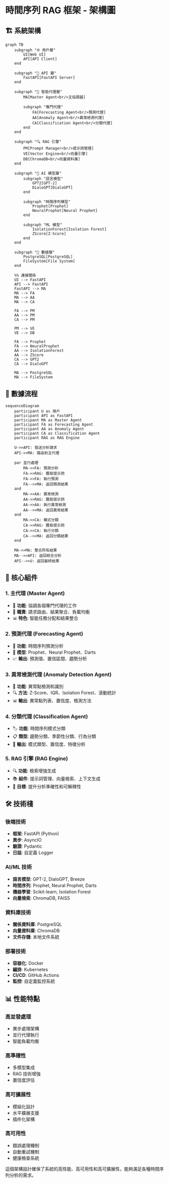 # 時間序列 RAG 框架 - 架構圖

## 🏗️ 系統架構

```mermaid
graph TB
    subgraph "🌐 用戶層"
        UI[Web UI]
        API[API Client]
    end

    subgraph "🚀 API 層"
        FastAPI[FastAPI Server]
    end

    subgraph "🧠 智能代理層"
        MA[Master Agent<br/>主協調器]
        
        subgraph "專門代理"
            FA[Forecasting Agent<br/>預測代理]
            AA[Anomaly Agent<br/>異常檢測代理]
            CA[Classification Agent<br/>分類代理]
        end
    end

    subgraph "🔍 RAG 引擎"
        PM[Prompt Manager<br/>提示詞管理]
        VE[Vector Engine<br/>向量引擎]
        DB[ChromaDB<br/>向量資料庫]
    end

    subgraph "🤖 AI 模型層"
        subgraph "語言模型"
            GPT2[GPT-2]
            DialoGPT[DialoGPT]
        end
        
        subgraph "時間序列模型"
            Prophet[Prophet]
            NeuralProphet[Neural Prophet]
        end
        
        subgraph "ML 模型"
            IsolationForest[Isolation Forest]
            ZScore[Z-Score]
        end
    end

    subgraph "💾 數據層"
        PostgreSQL[PostgreSQL]
        FileSystem[File System]
    end

    %% 連接關係
    UI --> FastAPI
    API --> FastAPI
    FastAPI --> MA
    MA --> FA
    MA --> AA
    MA --> CA
    
    FA --> PM
    AA --> PM
    CA --> PM
    
    PM --> VE
    VE --> DB
    
    FA --> Prophet
    FA --> NeuralProphet
    AA --> IsolationForest
    AA --> ZScore
    CA --> GPT2
    CA --> DialoGPT
    
    MA --> PostgreSQL
    MA --> FileSystem
```

## 🔄 數據流程

```mermaid
sequenceDiagram
    participant U as 用戶
    participant API as FastAPI
    participant MA as Master Agent
    participant FA as Forecasting Agent
    participant AA as Anomaly Agent
    participant CA as Classification Agent
    participant RAG as RAG Engine

    U->>API: 發送分析請求
    API->>MA: 路由到主代理
    
    par 並行處理
        MA->>FA: 預測分析
        FA->>RAG: 獲取提示詞
        FA->>FA: 執行預測
        FA-->>MA: 返回預測結果
    and
        MA->>AA: 異常檢測
        AA->>RAG: 獲取提示詞
        AA->>AA: 執行異常檢測
        AA-->>MA: 返回異常結果
    and
        MA->>CA: 模式分類
        CA->>RAG: 獲取提示詞
        CA->>CA: 執行分類
        CA-->>MA: 返回分類結果
    end

    MA->>MA: 整合所有結果
    MA-->>API: 返回綜合分析
    API-->>U: 返回最終結果
```

## 🎯 核心組件

### 1. **主代理 (Master Agent)**
- 🎯 **功能**: 協調各個專門代理的工作
- 🔄 **職責**: 請求路由、結果聚合、負載均衡
- 📊 **特色**: 智能任務分配和結果整合

### 2. **預測代理 (Forecasting Agent)**
- 🔮 **功能**: 時間序列預測分析
- 🤖 **模型**: Prophet、Neural Prophet、Darts
- 📈 **輸出**: 預測值、置信區間、趨勢分析

### 3. **異常檢測代理 (Anomaly Detection Agent)**
- 🚨 **功能**: 異常點檢測和識別
- 🔍 **方法**: Z-Score、IQR、Isolation Forest、滾動統計
- 📊 **輸出**: 異常點列表、置信度、檢測方法

### 4. **分類代理 (Classification Agent)**
- 🏷️ **功能**: 時間序列模式分類
- 📋 **類型**: 趨勢分類、季節性分類、行為分類
- 🎯 **輸出**: 模式類型、置信度、特徵分析

### 5. **RAG 引擎 (RAG Engine)**
- 🔍 **功能**: 檢索增強生成
- 📚 **組件**: 提示詞管理、向量檢索、上下文生成
- 🎯 **目標**: 提升分析準確性和可解釋性

## 🛠️ 技術棧

### **後端技術**
- **框架**: FastAPI (Python)
- **異步**: AsyncIO
- **驗證**: Pydantic
- **日誌**: 自定義 Logger

### **AI/ML 技術**
- **語言模型**: GPT-2, DialoGPT, Breeze
- **時間序列**: Prophet, Neural Prophet, Darts
- **機器學習**: Scikit-learn, Isolation Forest
- **向量檢索**: ChromaDB, FAISS

### **資料庫技術**
- **關係資料庫**: PostgreSQL
- **向量資料庫**: ChromaDB
- **文件存儲**: 本地文件系統

### **部署技術**
- **容器化**: Docker
- **編排**: Kubernetes
- **CI/CD**: GitHub Actions
- **監控**: 自定義監控系統

## 📊 性能特點

### **高並發處理**
- 異步處理架構
- 並行代理執行
- 智能負載均衡

### **高準確性**
- 多模型集成
- RAG 技術增強
- 置信度評估

### **高可擴展性**
- 模組化設計
- 水平擴展支援
- 插件化架構

### **高可用性**
- 錯誤處理機制
- 自動重試機制
- 健康檢查系統

這個架構設計確保了系統的高性能、高可用性和高可擴展性，能夠滿足各種時間序列分析的需求。 